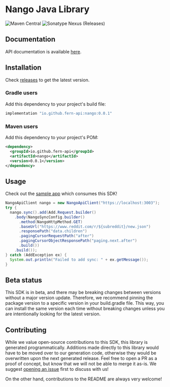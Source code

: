 # Nango Java Library

![Maven Central](https://img.shields.io/maven-central/v/io.github.fern-api/nango) 
![Sonatype Nexus (Releases)](https://img.shields.io/nexus/r/io.github.fern-api/nango?server=https%3A%2F%2Fs01.oss.sonatype.org)

## Documentation

API documentation is available [here](https://docs.nango.dev/add-sync).

## Installation
Check [releases](https://github.com/fern-nango/nango-java/releases) to get the latest version.

### Gradle users

Add this dependency to your project's build file:

```groovy
implementation "io.github.fern-api:nango:0.0.1"
```

### Maven users

Add this dependency to your project's POM:

```xml
<dependency>
  <groupId>io.github.fern-api</groupId>
  <artifactId>nango</artifactId>
  <version>0.0.1</version>
</dependency>
```

## Usage

Check out the [sample app](sample-app/src/main/java/sample/App.java) which consumes this SDK!

```java
NangoApiClient nango = new NangoApiClient("https://localhost:3003");
try {
  nango.sync().add(Add.Request.builder()
    .body(NangoSyncConfig.builder()
      .method(NangoHttpMethod.GET)
      .baseUrl("https://www.reddit.com/r/${subreddit}/new.json")
      .responsePath("data.children")
      .pagingCursorRequestPath("after")
      .pagingCursorObjectResponsePath("paging.next.after")
      .build())
    .build());
} catch (AddException ex) {
  System.out.println("Failed to add sync: " + ex.getMessage());
}
```

## Beta status

This SDK is in beta, and there may be breaking changes between versions without a major version update. Therefore, we recommend pinning the package version to a specific version in your build.gradle file. This way, you can install the same version each time without breaking changes unless you are intentionally looking for the latest version.

## Contributing

While we value open-source contributions to this SDK, this library is generated programmatically. Additions made directly to this library would have to be moved over to our generation code, otherwise they would be overwritten upon the next generated release. Feel free to open a PR as a proof of concept, but know that we will not be able to merge it as-is. We suggest [opening an issue](https://github.com/fern-{company}/{company}-java/issues) first to discuss with us!

On the other hand, contributions to the README are always very welcome!

